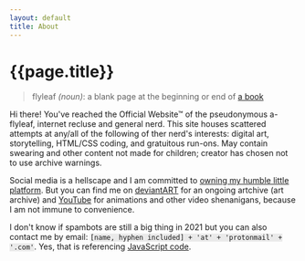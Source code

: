 ```yaml
---
layout: default
title: About
---
```

# {{page.title}}

>flyleaf <i>(noun)</i>: a blank page at the beginning or end of [a book](//en.wikipedia.org/wiki/Book_design#Front_cover,_spine,_and_back_cover_of_the_dust-jacket)

Hi there! You've reached the Official Website™ of the pseudonymous a-flyleaf, internet recluse and general nerd. This site houses scattered attempts at any/all of the following of ther nerd's interests: digital art, storytelling, HTML/CSS coding, and gratuitous run-ons. May contain swearing and other content not made for children; creator has chosen not to use archive warnings.

Social media is a hellscape and I am committed to [owning my humble little platform](https://www.alwaysownyourplatform.com/). But you can find me on [deviantART](https://www.deviantart.com/nightauctor) for an ongoing artchive (art archive) and [YouTube](https://www.youtube.com/channel/UCUJfFQQUcpUmaRLCs-hCF4A) for animations and other video shenanigans, because I am not immune to convenience.

I don't know if spambots are still a big thing in 2021 but you can also contact me by email: <span style="font-family:consolas,monospace; font-size:.85em; background:rgba(128,128,128,.15);">[name, hyphen included] + \'at\' + \'protonmail\' + \'.com\'</span>. Yes, that is referencing [JavaScript code](https://developer.mozilla.org/en-US/docs/Learn/JavaScript/First_steps/Strings#concatenating_strings).